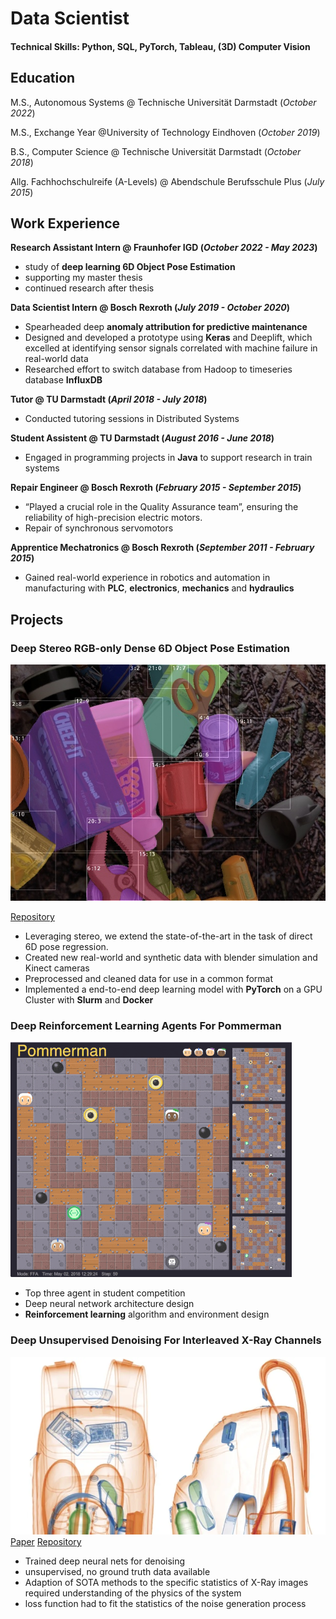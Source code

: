 # Data Scientist

#### Technical Skills: Python, SQL, PyTorch, Tableau, (3D) Computer Vision

## Education
M.S., Autonomous Systems
@ Technische Universität Darmstadt (_October 2022_)

M.S., Exchange Year
@University of Technology Eindhoven (_October 2019_)

B.S., Computer Science
@ Technische Universität Darmstadt (_October 2018_)

Allg. Fachhochschulreife (A-Levels)
@ Abendschule Berufsschule Plus (_July 2015_)

## Work Experience
**Research Assistant Intern @ Fraunhofer IGD (_October 2022 - May 2023_)**
- study of **deep learning 6D Object Pose Estimation**
- supporting my master thesis
- continued research after thesis

**Data Scientist Intern @ Bosch Rexroth (_July 2019 - October 2020_)**
- Spearheaded deep **anomaly attribution for predictive maintenance**
- Designed and developed a prototype using **Keras** and Deeplift,
which excelled at identifying sensor signals correlated with machine failure in real-world data
- Researched effort to switch database from Hadoop to timeseries database **InfluxDB**

**Tutor @ TU Darmstadt (_April 2018 - July 2018_)**
- Conducted tutoring sessions in Distributed Systems

**Student Assistent @ TU Darmstadt (_August 2016 - June 2018_)**
- Engaged in programming projects in **Java** to support research in train systems

**Repair Engineer @ Bosch Rexroth (_February 2015 - September 2015_)**
- “Played a crucial role in the Quality Assurance team”, ensuring the reliability of high-precision electric motors.
- Repair of synchronous servomotors

**Apprentice Mechatronics @ Bosch Rexroth (_September 2011 - February 2015_)**
- Gained real-world experience in robotics and automation in manufacturing with **PLC**, **electronics**, **mechanics** and **hydraulics**

## Projects

### Deep Stereo RGB-only Dense 6D Object Pose Estimation
![Pose Estimation](/assets/img/render_bboxes.jpg)

[Repository](https://github.com/janemrich/denstereo2)
- Leveraging stereo, we extend the state-of-the-art in the task of direct 6D pose regression.
- Created new real-world and synthetic data with blender simulation and Kinect cameras
- Preprocessed and cleaned data for use in a common format
- Implemented a end-to-end deep learning model with **PyTorch** on a GPU Cluster with **Slurm** and **Docker**

### Deep Reinforcement Learning Agents For Pommerman
![Pommerman](/assets/img/pommerman.gif)
- Top three agent in student competition
- Deep neural network architecture design
- **Reinforcement learning** algorithm and environment design

### Deep Unsupervised Denoising For Interleaved X-Ray Channels
![X-ray](/assets/img/x_ray.webp)
[Paper](/assets/pdf/Demosaicing_and_Denoising_For_Interleaved_X_Ray_Channels.pdf) [Repository](https://github.com/janemrich/cvlab)
- Trained deep neural nets for denoising
- unsupervised, no ground truth data available
- Adaption of SOTA methods to the specific statistics of X-Ray images required understanding of the physics of the system
- loss function had to fit the statistics of the noise generation process